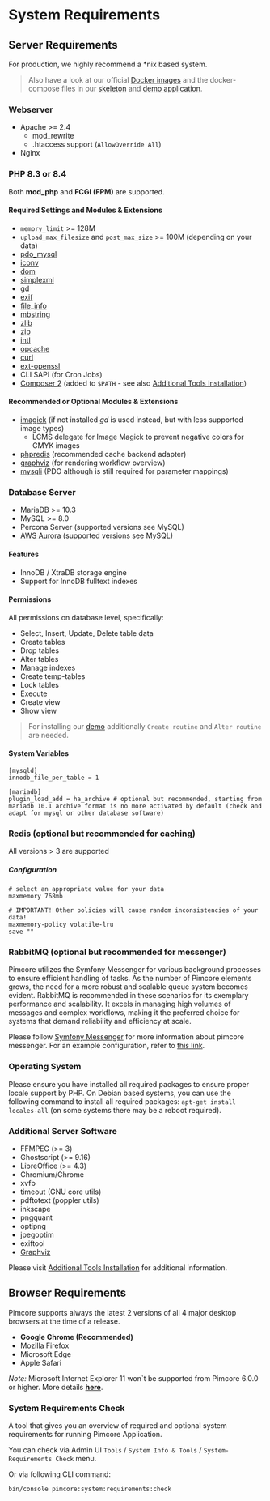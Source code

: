 # System Requirements

## Server Requirements 

For production, we highly recommend a *nix based system.

> Also have a look at our official [Docker images](https://hub.docker.com/r/pimcore/pimcore) and the
> docker-compose files in our [skeleton](https://github.com/pimcore/skeleton/blob/11.x/docker-compose.yaml) 
> and [demo application](https://github.com/pimcore/demo/blob/11.x/docker-compose.yaml).  


### Webserver 
- Apache >= 2.4
  - mod_rewrite
  - .htaccess support (`AllowOverride All`)
- Nginx


### PHP 8.3 or 8.4
Both **mod_php** and **FCGI (FPM)** are supported.  

#### Required Settings and Modules & Extensions
- `memory_limit` >= 128M
- `upload_max_filesize` and `post_max_size` >= 100M (depending on your data) 
- [pdo_mysql](https://php.net/pdo-mysql)
- [iconv](https://php.net/iconv)
- [dom](https://php.net/dom)
- [simplexml](https://php.net/simplexml)
- [gd](https://php.net/gd)
- [exif](https://php.net/exif)
- [file_info](https://php.net/fileinfo) 
- [mbstring](https://php.net/mbstring)
- [zlib](https://php.net/zlib)
- [zip](https://php.net/zip)
- [intl](https://www.php.net/intl)
- [opcache](https://php.net/opcache)
- [curl](https://php.net/curl)
- [ext-openssl](https://www.php.net/openssl)
- CLI SAPI (for Cron Jobs)
- [Composer 2](https://getcomposer.org/) (added to `$PATH` - see also [Additional Tools Installation](./03_System_Setup_and_Hosting/06_Additional_Tools_Installation.md))

#### Recommended or Optional Modules & Extensions 
- [imagick](https://php.net/imagick) (if not installed *gd* is used instead, but with less supported image types)
  - LCMS delegate for Image Magick to prevent negative colors for CMYK images
- [phpredis](https://github.com/phpredis/phpredis) (recommended cache backend adapter)
- [graphviz](https://www.graphviz.org/) (for rendering workflow overview)
- [mysqli](https://php.net/mysqli) (PDO although is still required for parameter mappings)
  
### Database Server
- MariaDB >= 10.3
- MySQL >= 8.0
- Percona Server (supported versions see MySQL)
- [AWS Aurora](https://aws.amazon.com/de/about-aws/whats-new/2021/11/amazon-aurora-mysql-8-0/) (supported versions see MySQL)

#### Features
- InnoDB / XtraDB storage engine
- Support for InnoDB fulltext indexes

#### Permissions
All permissions on database level, specifically: 
- Select, Insert, Update, Delete table data
- Create tables
- Drop tables
- Alter tables
- Manage indexes
- Create temp-tables
- Lock tables
- Execute
- Create view
- Show view

> For installing our [demo](https://github.com/pimcore/demo) additionally `Create routine` and `Alter routine` are needed. 

#### System Variables
```
[mysqld]
innodb_file_per_table = 1

[mariadb]
plugin_load_add = ha_archive # optional but recommended, starting from mariadb 10.1 archive format is no more activated by default (check and adapt for mysql or other database software)
```

### Redis (optional but recommended for caching)
All versions > 3 are supported
##### Configuration 
```
# select an appropriate value for your data
maxmemory 768mb
                   
# IMPORTANT! Other policies will cause random inconsistencies of your data!
maxmemory-policy volatile-lru   
save ""
```

### RabbitMQ (optional but recommended for messenger)
Pimcore utilizes the Symfony Messenger for various background processes to ensure efficient handling of tasks. As the number of Pimcore elements grows, the need for a more robust and scalable queue system becomes evident. RabbitMQ is recommended in these scenarios for its exemplary performance and scalability. It excels in managing high volumes of messages and complex workflows, making it the preferred choice for systems that demand reliability and efficiency at scale.

Please follow [Symfony Messenger](../01_Getting_Started/03_Advanced_Installation_Topics/01_Symfony_Messenger.md) for more information about pimcore messenger. For an example configuration, refer to [this link](https://github.com/pimcore/skeleton/blob/11.x/.docker/messenger.yaml).

### Operating System
Please ensure you have installed all required packages to ensure proper locale support by PHP.
On Debian based systems, you can use the following command to install all required packages: 
`apt-get install locales-all` (on some systems there may be a reboot required).

### Additional Server Software 
- FFMPEG (>= 3)
- Ghostscript (>= 9.16)
- LibreOffice (>= 4.3)
- Chromium/Chrome
- xvfb
- timeout (GNU core utils)
- pdftotext (poppler utils)
- inkscape
- pngquant
- optipng
- jpegoptim
- exiftool
- [Graphviz](https://www.graphviz.org/)

Please visit [Additional Tools Installation](03_System_Setup_and_Hosting/06_Additional_Tools_Installation.md) for additional information. 

## Browser Requirements
Pimcore supports always the latest 2 versions of all 4 major desktop browsers at the time of a release. 

- **Google Chrome  (Recommended)**
- Mozilla Firefox 
- Microsoft Edge
- Apple Safari

*Note:* Microsoft Internet Explorer 11 won`t be supported from Pimcore 6.0.0 or higher. More details **[here](https://github.com/pimcore/pimcore/issues/2989)**.

### System Requirements Check

A tool that gives you an overview of required and optional system requirements for running Pimcore Application.

You can check via Admin UI `Tools` / `System Info & Tools` / `System-Requirements Check` menu.

Or via following CLI command:

```bash
bin/console pimcore:system:requirements:check
```
